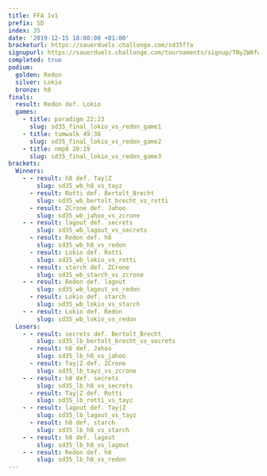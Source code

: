 ```yaml
---
title: FFA 1v1
prefix: SD
index: 35
date: '2019-12-15 18:00:00 +01:00'
bracketurl: https://sauerduels.challonge.com/sd35ffa
signupurl: https://sauerduels.challonge.com/tournaments/signup/TNy2WAfwCk
completed: true
podium:
  golden: Redon
  silver: Lokio
  bronze: h8
finals:
  result: Redon def. Lokio
  games:
    - title: paradigm 22:23
      slug: sd35_final_lokio_vs_redon_game1
    - title: tumwalk 49:36
      slug: sd35_final_lokio_vs_redon_game2
    - title: nmp8 20:19
      slug: sd35_final_lokio_vs_redon_game3
brackets:
  Winners:
    - - result: h8 def. Tay|Z
        slug: sd35_wb_h8_vs_tayz
      - result: Rotti def. Bertolt_Brecht
        slug: sd35_wb_bertolt_brecht_vs_rotti
      - result: ZCrone def. Jahoo
        slug: sd35_wb_jahoo_vs_zcrone
    - - result: lagout def. secrets
        slug: sd35_wb_lagout_vs_secrets
      - result: Redon def. h8
        slug: sd35_wb_h8_vs_redon
      - result: Lokio def. Rotti
        slug: sd35_wb_lokio_vs_rotti
      - result: starch def. ZCrone
        slug: sd35_wb_starch_vs_zcrone
    - - result: Redon def. lagout
        slug: sd35_wb_lagout_vs_redon
      - result: Lokio def. starch
        slug: sd35_wb_lokio_vs_starch
    - - result: Lokio def. Redon
        slug: sd35_wb_lokio_vs_redon
  Losers:
    - - result: secrets def. Bertolt_Brecht
        slug: sd35_lb_bertolt_brecht_vs_secrets
      - result: h8 def. Jahoo
        slug: sd35_lb_h8_vs_jahoo
      - result: Tay|Z def. ZCrone
        slug: sd35_lb_tayz_vs_zcrone
    - - result: h8 def. secrets
        slug: sd35_lb_h8_vs_secrets
      - result: Tay|Z def. Rotti
        slug: sd35_lb_rotti_vs_tayz
    - - result: lagout def. Tay|Z
        slug: sd35_lb_lagout_vs_tayz
      - result: h8 def. starch
        slug: sd35_lb_h8_vs_starch
    - - result: h8 def. lagout
        slug: sd35_lb_h8_vs_lagout
    - - result: Redon def. h8
        slug: sd35_lb_h8_vs_redon
---
```


